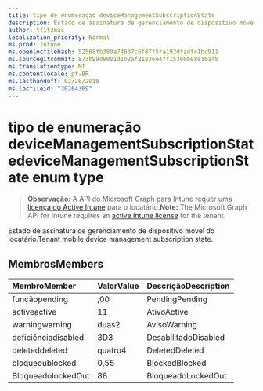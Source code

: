 ```yaml
---
title: tipo de enumeração deviceManagementSubscriptionState
description: Estado de assinatura de gerenciamento de dispositivo móvel do locatário.
author: tfitzmac
localization_priority: Normal
ms.prod: Intune
ms.openlocfilehash: 52568fb380a74637c6f87f5fa192dfadf41bd911
ms.sourcegitcommit: 873b99d9001d1b2af21836e47f15360b08e10a40
ms.translationtype: MT
ms.contentlocale: pt-BR
ms.lasthandoff: 02/26/2019
ms.locfileid: "30264369"
---
```

# <a name="devicemanagementsubscriptionstate-enum-type"></a><span data-ttu-id="efd55-103">tipo de enumeração deviceManagementSubscriptionState</span><span class="sxs-lookup"><span data-stu-id="efd55-103">deviceManagementSubscriptionState enum type</span></span>

> <span data-ttu-id="efd55-104">**Observação:** A API do Microsoft Graph para Intune requer uma [licença do Active Intune](https://go.microsoft.com/fwlink/?linkid=839381) para o locatário.</span><span class="sxs-lookup"><span data-stu-id="efd55-104">**Note:** The Microsoft Graph API for Intune requires an [active Intune license](https://go.microsoft.com/fwlink/?linkid=839381) for the tenant.</span></span>

<span data-ttu-id="efd55-105">Estado de assinatura de gerenciamento de dispositivo móvel do locatário.</span><span class="sxs-lookup"><span data-stu-id="efd55-105">Tenant mobile device management subscription state.</span></span>

## <a name="members"></a><span data-ttu-id="efd55-106">Membros</span><span class="sxs-lookup"><span data-stu-id="efd55-106">Members</span></span>
|<span data-ttu-id="efd55-107">Membro</span><span class="sxs-lookup"><span data-stu-id="efd55-107">Member</span></span>|<span data-ttu-id="efd55-108">Valor</span><span class="sxs-lookup"><span data-stu-id="efd55-108">Value</span></span>|<span data-ttu-id="efd55-109">Descrição</span><span class="sxs-lookup"><span data-stu-id="efd55-109">Description</span></span>|
|:---|:---|:---|
|<span data-ttu-id="efd55-110">função</span><span class="sxs-lookup"><span data-stu-id="efd55-110">pending</span></span>|<span data-ttu-id="efd55-111">,0</span><span class="sxs-lookup"><span data-stu-id="efd55-111">0</span></span>|<span data-ttu-id="efd55-112">Pending</span><span class="sxs-lookup"><span data-stu-id="efd55-112">Pending</span></span>|
|<span data-ttu-id="efd55-113">active</span><span class="sxs-lookup"><span data-stu-id="efd55-113">active</span></span>|<span data-ttu-id="efd55-114">1</span><span class="sxs-lookup"><span data-stu-id="efd55-114">1</span></span>|<span data-ttu-id="efd55-115">Ativo</span><span class="sxs-lookup"><span data-stu-id="efd55-115">Active</span></span>|
|<span data-ttu-id="efd55-116">warning</span><span class="sxs-lookup"><span data-stu-id="efd55-116">warning</span></span>|<span data-ttu-id="efd55-117">duas</span><span class="sxs-lookup"><span data-stu-id="efd55-117">2</span></span>|<span data-ttu-id="efd55-118">Aviso</span><span class="sxs-lookup"><span data-stu-id="efd55-118">Warning</span></span>|
|<span data-ttu-id="efd55-119">deficiência</span><span class="sxs-lookup"><span data-stu-id="efd55-119">disabled</span></span>|<span data-ttu-id="efd55-120">3D</span><span class="sxs-lookup"><span data-stu-id="efd55-120">3</span></span>|<span data-ttu-id="efd55-121">Desabilitado</span><span class="sxs-lookup"><span data-stu-id="efd55-121">Disabled</span></span>|
|<span data-ttu-id="efd55-122">deleted</span><span class="sxs-lookup"><span data-stu-id="efd55-122">deleted</span></span>|<span data-ttu-id="efd55-123">quatro</span><span class="sxs-lookup"><span data-stu-id="efd55-123">4</span></span>|<span data-ttu-id="efd55-124">Deleted</span><span class="sxs-lookup"><span data-stu-id="efd55-124">Deleted</span></span>|
|<span data-ttu-id="efd55-125">bloqueou</span><span class="sxs-lookup"><span data-stu-id="efd55-125">blocked</span></span>|<span data-ttu-id="efd55-126">0,5</span><span class="sxs-lookup"><span data-stu-id="efd55-126">5</span></span>|<span data-ttu-id="efd55-127">Blocked</span><span class="sxs-lookup"><span data-stu-id="efd55-127">Blocked</span></span>|
|<span data-ttu-id="efd55-128">Bloqueado</span><span class="sxs-lookup"><span data-stu-id="efd55-128">lockedOut</span></span>|<span data-ttu-id="efd55-129">8</span><span class="sxs-lookup"><span data-stu-id="efd55-129">8</span></span>|<span data-ttu-id="efd55-130">Bloqueado</span><span class="sxs-lookup"><span data-stu-id="efd55-130">LockedOut</span></span>|




